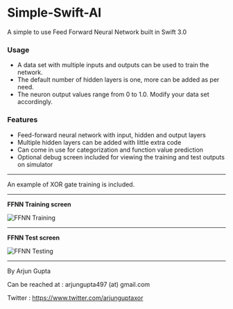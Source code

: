 # Simple-Swift-AI
A simple to use Feed Forward Neural Network built in Swift 3.0

### Usage
* A data set with multiple inputs and outputs can be used to train the network.
* The default number of hidden layers is one, more can be added as per need.
* The neuron output values range from 0 to 1.0. Modify your data set accordingly. 

### Features
* Feed-forward neural network with input, hidden and output layers
* Multiple hidden layers can be added with little extra code
* Can come in use for categorization and function value prediction
* Optional debug screen included for viewing the training and test outputs on simulator

---
An example of XOR gate training is included.

---


**FFNN Training screen** 

![FFNN Training](http://www.agmotif.com/blog/wp-content/uploads/2016/10/FFNN-train2.png)

---

**FFNN Test screen**

![FFNN Testing](http://www.agmotif.com/blog/wp-content/uploads/2016/10/FFNN-result2.png)

---

By Arjun Gupta

Can be reached at : arjungupta497 (at) gmail.com

Twitter : https://www.twitter.com/arjunguptaxor
